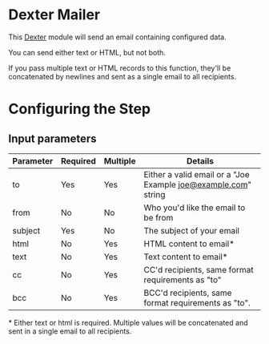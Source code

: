 # Dexter Mailer

This [Dexter](http://rundexter.com) module will send an email containing configured data.

You can send either text or HTML, but not both.

If you pass multiple text or HTML records to this function, they'll be concatenated by newlines and sent as a single email to all recipients.

# Configuring the Step

## Input parameters

|Parameter|Required|Multiple|Details|
|---------|--------|--------|-------|
|to | Yes | Yes | Either a valid email or a "Joe Example <joe@example.com>" string|
|from | No | No | Who you'd like the email to be from|
|subject | Yes | No | The subject of your email|
|html | No | Yes | HTML content to email*|
|text | No | Yes | Text content to email*|
|cc | No | Yes | CC'd recipients, same format requirements as "to"|
|bcc | No | Yes | BCC'd recipients, same format requirements as "to".|

\* Either text or html is required.  Multiple values will be concatenated and sent
in a single email to all recipients.
